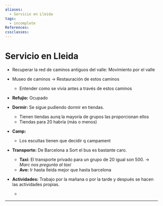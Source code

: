 ```yaml
---
aliases:
  - Servicio en Lleida 
tags:
  - incomplete
References:
cssclasses:
---
```

# Servicio en Lleida 
+ Recuperar la red de caminos antiguos del valle: Movimiento por el valle 
+ Museo de caminos → Restauración de estos caminos
	+ Entender como se vivía antes a través de estos caminos 
+ **Refujio:** Ocupado 
+ **Dormir:** Se sigue pudiendo dormir en tiendas.
	+ Tienen tiendas aunq la mayoría de grupos las proporcionan ellos
	+ Tiendas para 20 habría (más o menos)
+ **Camp:** 
	+ Los escultas tienen que decidir q campament

+ **Transporte:** De Barcelona a Sort el bus es bastante caro.
  + **Taxi**: El transporte privado para un grupo de 20 igual son 500. → *Marc nos pregunta al taxi*
  + **Ave:** Ir hasta lleida mejor que hasta barcelona

+ **Actividades:** Trabajo por la mañana o por la tarde y después se hacen las actividades propias. 
	
 
  * 
***